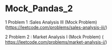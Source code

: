 # Mock_Pandas_2

1 Problem 1 :Sales Analysis III (Mock Problem) (https://leetcode.com/problems/sales-analysis-iii/)

2 Problem 2 : Market Analysis I (Mock Problem) ( https://leetcode.com/problems/market-analysis-i/)
